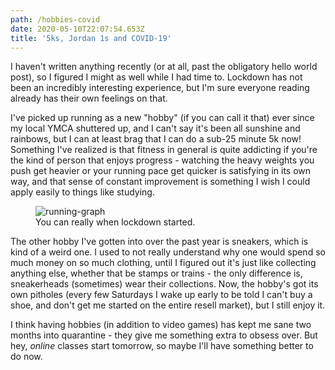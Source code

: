 ```yaml
---
path: /hobbies-covid
date: 2020-05-10T22:07:54.653Z
title: '5ks, Jordan 1s and COVID-19'
---
```

I haven't written anything recently (or at all, past the obligatory hello world post), so I figured I might as well while I had time to. Lockdown has not been an incredibly interesting experience, but I'm sure everyone reading already has their own feelings on that.

I've picked up running as a new "hobby" (if you can call it that) ever since my local YMCA shuttered up, and I can't say it's been all sunshine and rainbows, but I can at least brag that I can do a sub-25 minute 5k now! Something I've realized is that fitness in general is quite addicting if you're the kind of person that enjoys progress - watching the heavy weights you push get heavier or your running pace get quicker is satisfying in its own way, and that sense of constant improvement is something I wish I could apply easily to things like studying.

<figure>
<img src="https://i.imgur.com/1T7twOI.png" alt="running-graph"/>
<figcaption>You can really when lockdown started.</figcaption>
</figure>


The other hobby I've gotten into over the past year is sneakers, which is kind of a weird one. I used to not really understand why one would spend so much money on so much clothing, until I figured out it's just like collecting anything else, whether that be stamps or trains - the only difference is, sneakerheads (sometimes) wear their collections. Now, the hobby's got its own pitholes (every few Saturdays I wake up early to be told I can't buy a shoe, and don't get me started on the entire resell market), but I still enjoy it. 

I think having hobbies (in addition to video games) has kept me sane two months into quarantine - they give me something extra to obsess over. But hey, *online* classes start tomorrow, so maybe I'll have something better to do now.
